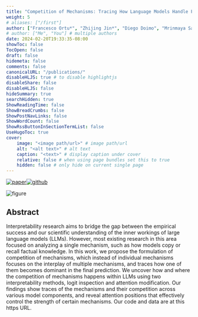 ```yaml
---
title: "Competition of Mechanisms: Tracing How Language Models Handle Facts and Counterfactuals"
weight: 5
# aliases: ["/first"]
author: ["Francesco Ortu*", "Zhijing Jin*", "Diego Doimo", "Mrinmaya Sachan", "Alberto Cazzaniga", "Bernhard Schölkopf" ] # multiple authors
# author: ["Me", "You"] # multiple authors
date: 2024-02-20T19:33:35-08:00
showToc: false
TocOpen: false
draft: false
hidemeta: false
comments: false
canonicalURL: "/publications/"
disableHLJS: true # to disable highlightjs
disableShare: false
disableHLJS: false
hideSummary: true
searchHidden: true
ShowReadingTime: false
ShowBreadCrumbs: false
ShowPostNavLinks: false
ShowWordCount: false
ShowRssButtonInSectionTermList: false
UseHugoToc: true
cover:
    image: "<image path/url>" # image path/url
    alt: "<alt text>" # alt text
    caption: "<text>" # display caption under cover
    relative: false # when using page bundles set this to true
    hidden: false # only hide on current single page
---
```

[![paper](https://img.shields.io/badge/ArXiv-2402.11655-red?style=for-the-badge&logo=arxiv)](https://arxiv.org/abs/2402.11655)[![github](https://img.shields.io/badge/GitHub-black?style=for-the-badge&logo=github)](https://github.com/francescortu/comp-mech)


![figure](../figure/fig1.png)
## Abstract
Interpretability research aims to bridge the gap between the empirical success and our scientific understanding of the inner workings of large language models (LLMs). However, most existing research in this area focused on analyzing a single mechanism, such as how models copy or recall factual knowledge. In this work, we propose the formulation of competition of mechanisms, which instead of individual mechanisms focuses on the interplay of multiple mechanisms, and traces how one of them becomes dominant in the final prediction. We uncover how and where the competition of mechanisms happens within LLMs using two interpretability methods, logit inspection and attention modification. Our findings show traces of the mechanisms and their competition across various model components, and reveal attention positions that effectively control the strength of certain mechanisms. Our code and data are at this https URL.



